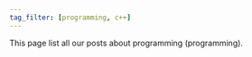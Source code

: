 ```yaml
---
tag_filter: [programming, c++]
---
```


This page list all our posts about programming (programming).
